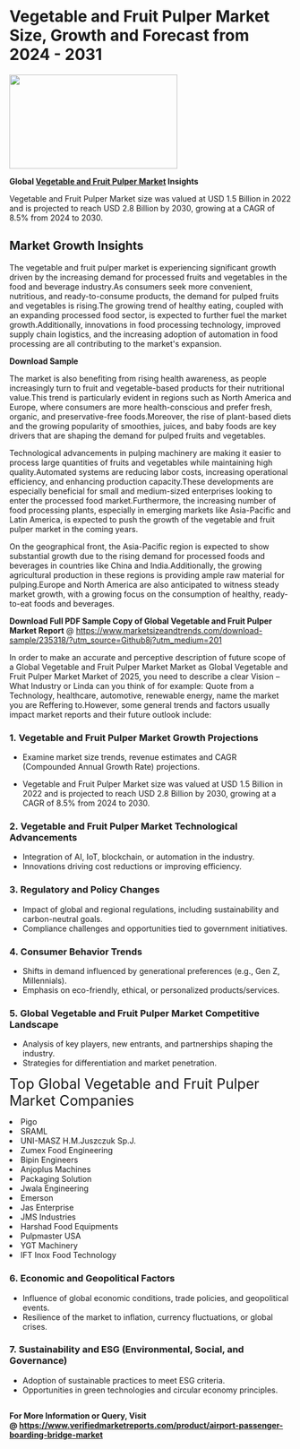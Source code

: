 <H1>Vegetable and Fruit Pulper Market Size, Growth and Forecast from 2024 - 2031</H1><img class="aligncenter size-medium wp-image-584254" src="https://thirdeyenews.in/wp-content/uploads/2024/09/Global-Market-Research-300x168.jpeg" alt="" width="300" height="168" /><p><strong>Global&nbsp;<a href="https://www.marketsizeandtrends.com/download-sample/235318/?utm_source=Github8j?utm_medium=201">Vegetable and Fruit Pulper Market</a> Insights</strong></p><p>Vegetable and Fruit Pulper Market size was valued at USD 1.5 Billion in 2022 and is projected to reach USD 2.8 Billion by 2030, growing at a CAGR of 8.5% from 2024 to 2030.</p><p><h2>Market Growth Insights</h2> <p>The vegetable and fruit pulper market is experiencing significant growth driven by the increasing demand for processed fruits and vegetables in the food and beverage industry.As consumers seek more convenient, nutritious, and ready-to-consume products, the demand for pulped fruits and vegetables is rising.The growing trend of healthy eating, coupled with an expanding processed food sector, is expected to further fuel the market growth.Additionally, innovations in food processing technology, improved supply chain logistics, and the increasing adoption of automation in food processing are all contributing to the market's expansion.</p> <p><strong>Download Sample</strong></p> <p>The market is also benefiting from rising health awareness, as people increasingly turn to fruit and vegetable-based products for their nutritional value.This trend is particularly evident in regions such as North America and Europe, where consumers are more health-conscious and prefer fresh, organic, and preservative-free foods.Moreover, the rise of plant-based diets and the growing popularity of smoothies, juices, and baby foods are key drivers that are shaping the demand for pulped fruits and vegetables.</p> <p>Technological advancements in pulping machinery are making it easier to process large quantities of fruits and vegetables while maintaining high quality.Automated systems are reducing labor costs, increasing operational efficiency, and enhancing production capacity.These developments are especially beneficial for small and medium-sized enterprises looking to enter the processed food market.Furthermore, the increasing number of food processing plants, especially in emerging markets like Asia-Pacific and Latin America, is expected to push the growth of the vegetable and fruit pulper market in the coming years.</p> <p>On the geographical front, the Asia-Pacific region is expected to show substantial growth due to the rising demand for processed foods and beverages in countries like China and India.Additionally, the growing agricultural production in these regions is providing ample raw material for pulping.Europe and North America are also anticipated to witness steady market growth, with a growing focus on the consumption of healthy, ready-to-eat foods and beverages.</p> <p><span class=""><strong>Download Full PDF Sample Copy of Global Vegetable and Fruit Pulper Market Report</strong> @ <a href="https://www.marketsizeandtrends.com/download-sample/235318/?utm_source=Github8j?utm_medium=201" target="_blank">https://www.marketsizeandtrends.com/download-sample/235318/?utm_source=Github8j?utm_medium=201</a></span></p><p>In order to make an accurate and perceptive description of future scope of a Global&nbsp;Vegetable and Fruit Pulper Market Market as Global&nbsp;Vegetable and Fruit Pulper Market Market of 2025, you need to describe a clear Vision &ndash; What Industry or Linda can you think of for example: Quote from a Technology, healthcare, automotive, renewable energy, name the market you are Reffering to.However, some general trends and factors usually impact market reports and their future outlook include:</p><h3>1.&nbsp;<strong>Vegetable and Fruit Pulper Market Growth Projections</strong></h3><ul><li>Examine market size trends, revenue estimates and CAGR (Compounded Annual Growth Rate) projections.</li><li><p>Vegetable and Fruit Pulper Market size was valued at USD 1.5 Billion in 2022 and is projected to reach USD 2.8 Billion by 2030, growing at a CAGR of 8.5% from 2024 to 2030.</p></li></ul><h3>2.&nbsp;<strong>Vegetable and Fruit Pulper Market Technological Advancements</strong></h3><ul><li>Integration of AI, IoT, blockchain, or automation in the industry.</li><li>Innovations driving cost reductions or improving efficiency.</li></ul><h3>3.&nbsp;<strong>Regulatory and Policy Changes</strong></h3><ul><li>Impact of global and regional regulations, including sustainability and carbon-neutral goals.</li><li>Compliance challenges and opportunities tied to government initiatives.</li></ul><h3>4.&nbsp;<strong>Consumer Behavior Trends</strong></h3><ul><li>Shifts in demand influenced by generational preferences (e.g., Gen Z, Millennials).</li><li>Emphasis on eco-friendly, ethical, or personalized products/services.</li></ul><h3>5.&nbsp;<strong>Global Vegetable and Fruit Pulper Market Competitive Landscape</strong></h3><ul><li>Analysis of key players, new entrants, and partnerships shaping the industry.</li><li>Strategies for differentiation and market penetration.</li></ul><p data-pm-slice="1 1 []"><span style="color: inherit; font-family: inherit; font-size: 25px;">Top Global Vegetable and Fruit Pulper Market Companies</span></p><div class="" data-test-id=""><p><li>Pigo</li><li> SRAML</li><li> UNI-MASZ H.M.Juszczuk Sp.J.</li><li> Zumex Food Engineering</li><li> Bipin Engineers</li><li> Anjoplus Machines</li><li> Packaging Solution</li><li> Jwala Engineering</li><li> Emerson</li><li> Jas Enterprise</li><li> JMS Industries</li><li> Harshad Food Equipments</li><li> Pulpmaster USA</li><li> YGT Machinery</li><li> IFT Inox Food Technology</li></p></div><h3>6.&nbsp;<strong>Economic and Geopolitical Factors</strong></h3><ul><li>Influence of global economic conditions, trade policies, and geopolitical events.</li><li>Resilience of the market to inflation, currency fluctuations, or global crises.</li></ul><h3>7.&nbsp;<strong>Sustainability and ESG (Environmental, Social, and Governance)</strong></h3><ul><li>Adoption of sustainable practices to meet ESG criteria.</li><li>Opportunities in green technologies and circular economy principles.</li></ul><h2><strong style="font-size: 14px;">For More Information or Query, Visit @&nbsp;</strong><a style="background-color: #ffffff; font-size: 14px;" href="https://www.marketsizeandtrends.com/report/vegetable-and-fruit-pulper-market/" target="_blank">https://www.verifiedmarketreports.com/product/airport-passenger-boarding-bridge-market</a></h2>
